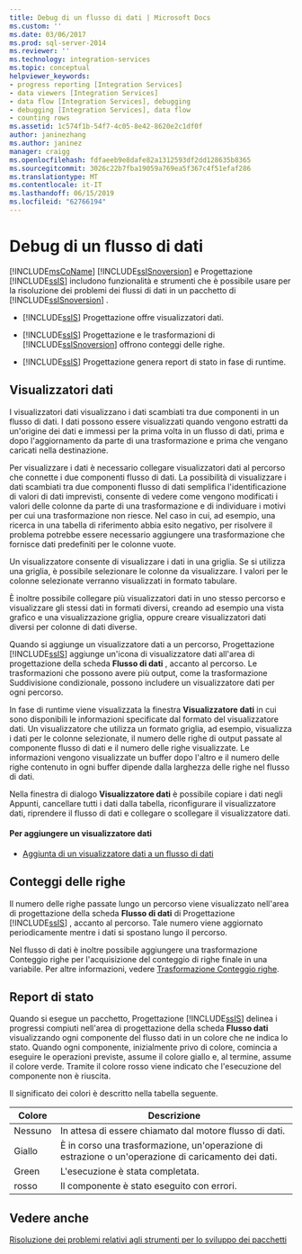```yaml
---
title: Debug di un flusso di dati | Microsoft Docs
ms.custom: ''
ms.date: 03/06/2017
ms.prod: sql-server-2014
ms.reviewer: ''
ms.technology: integration-services
ms.topic: conceptual
helpviewer_keywords:
- progress reporting [Integration Services]
- data viewers [Integration Services]
- data flow [Integration Services], debugging
- debugging [Integration Services], data flow
- counting rows
ms.assetid: 1c574f1b-54f7-4c05-8e42-8620e2c1df0f
author: janinezhang
ms.author: janinez
manager: craigg
ms.openlocfilehash: fdfaeeb9e8dafe82a1312593df2dd128635b8365
ms.sourcegitcommit: 3026c22b7fba19059a769ea5f367c4f51efaf286
ms.translationtype: MT
ms.contentlocale: it-IT
ms.lasthandoff: 06/15/2019
ms.locfileid: "62766194"
---
```

# <a name="debugging-data-flow"></a>Debug di un flusso di dati
  [!INCLUDE[msCoName](../../includes/msconame-md.md)] [!INCLUDE[ssISnoversion](../../includes/ssisnoversion-md.md)] e Progettazione [!INCLUDE[ssIS](../../includes/ssis-md.md)] includono funzionalità e strumenti che è possibile usare per la risoluzione dei problemi dei flussi di dati in un pacchetto di [!INCLUDE[ssISnoversion](../../includes/ssisnoversion-md.md)] .  
  
-   [!INCLUDE[ssIS](../../includes/ssis-md.md)] Progettazione offre visualizzatori dati.  
  
-   [!INCLUDE[ssIS](../../includes/ssis-md.md)] Progettazione e le trasformazioni di [!INCLUDE[ssISnoversion](../../includes/ssisnoversion-md.md)] offrono conteggi delle righe.  
  
-   [!INCLUDE[ssIS](../../includes/ssis-md.md)] Progettazione genera report di stato in fase di runtime.  
  
## <a name="data-viewers"></a>Visualizzatori dati  
 I visualizzatori dati visualizzano i dati scambiati tra due componenti in un flusso di dati. I dati possono essere visualizzati quando vengono estratti da un'origine dei dati e immessi per la prima volta in un flusso di dati, prima e dopo l'aggiornamento da parte di una trasformazione e prima che vengano caricati nella destinazione.  
  
 Per visualizzare i dati è necessario collegare visualizzatori dati al percorso che connette i due componenti flusso di dati. La possibilità di visualizzare i dati scambiati tra due componenti flusso di dati semplifica l'identificazione di valori di dati imprevisti, consente di vedere come vengono modificati i valori delle colonne da parte di una trasformazione e di individuare i motivi per cui una trasformazione non riesce. Nel caso in cui, ad esempio, una ricerca in una tabella di riferimento abbia esito negativo, per risolvere il problema potrebbe essere necessario aggiungere una trasformazione che fornisce dati predefiniti per le colonne vuote.  
  
 Un visualizzatore consente di visualizzare i dati in una griglia. Se si utilizza una griglia, è possibile selezionare le colonne da visualizzare. I valori per le colonne selezionate verranno visualizzati in formato tabulare.  
  
 È inoltre possibile collegare più visualizzatori dati in uno stesso percorso e visualizzare gli stessi dati in formati diversi, creando ad esempio una vista grafico e una visualizzazione griglia, oppure creare visualizzatori dati diversi per colonne di dati diverse.  
  
 Quando si aggiunge un visualizzatore dati a un percorso, Progettazione [!INCLUDE[ssIS](../../includes/ssis-md.md)] aggiunge un'icona di visualizzatore dati all'area di progettazione della scheda **Flusso di dati** , accanto al percorso. Le trasformazioni che possono avere più output, come la trasformazione Suddivisione condizionale, possono includere un visualizzatore dati per ogni percorso.  
  
 In fase di runtime viene visualizzata la finestra **Visualizzatore dati** in cui sono disponibili le informazioni specificate dal formato del visualizzatore dati. Un visualizzatore che utilizza un formato griglia, ad esempio, visualizza i dati per le colonne selezionate, il numero delle righe di output passate al componente flusso di dati e il numero delle righe visualizzate. Le informazioni vengono visualizzate un buffer dopo l'altro e il numero delle righe contenuto in ogni buffer dipende dalla larghezza delle righe nel flusso di dati.  
  
 Nella finestra di dialogo **Visualizzatore dati** è possibile copiare i dati negli Appunti, cancellare tutti i dati dalla tabella, riconfigurare il visualizzatore dati, riprendere il flusso di dati e collegare o scollegare il visualizzatore dati.  
  
#### <a name="to-add-a-data-viewer"></a>Per aggiungere un visualizzatore dati  
  
-   [Aggiunta di un visualizzatore dati a un flusso di dati](../add-a-data-viewer-to-a-data-flow.md)  
  
## <a name="row-counts"></a>Conteggi delle righe  
 Il numero delle righe passate lungo un percorso viene visualizzato nell'area di progettazione della scheda **Flusso di dati** di Progettazione [!INCLUDE[ssIS](../../includes/ssis-md.md)] , accanto al percorso. Tale numero viene aggiornato periodicamente mentre i dati si spostano lungo il percorso.  
  
 Nel flusso di dati è inoltre possibile aggiungere una trasformazione Conteggio righe per l'acquisizione del conteggio di righe finale in una variabile. Per altre informazioni, vedere [Trasformazione Conteggio righe](../data-flow/transformations/row-count-transformation.md).  
  
## <a name="progress-reporting"></a>Report di stato  
 Quando si esegue un pacchetto, Progettazione [!INCLUDE[ssIS](../../includes/ssis-md.md)] delinea i progressi compiuti nell'area di progettazione della scheda **Flusso dati** visualizzando ogni componente del flusso dati in un colore che ne indica lo stato. Quando ogni componente, inizialmente privo di colore, comincia a eseguire le operazioni previste, assume il colore giallo e, al termine, assume il colore verde. Tramite il colore rosso viene indicato che l'esecuzione del componente non è riuscita.  
  
 Il significato dei colori è descritto nella tabella seguente.  
  
|Colore|Descrizione|  
|-----------|-----------------|  
|Nessuno|In attesa di essere chiamato dal motore flusso di dati.|  
|Giallo|È in corso una trasformazione, un'operazione di estrazione o un'operazione di caricamento dei dati.|  
|Green|L'esecuzione è stata completata.|  
|rosso|Il componente è stato eseguito con errori.|  
  
## <a name="see-also"></a>Vedere anche  
 [Risoluzione dei problemi relativi agli strumenti per lo sviluppo dei pacchetti](troubleshooting-tools-for-package-development.md)  
  
  
